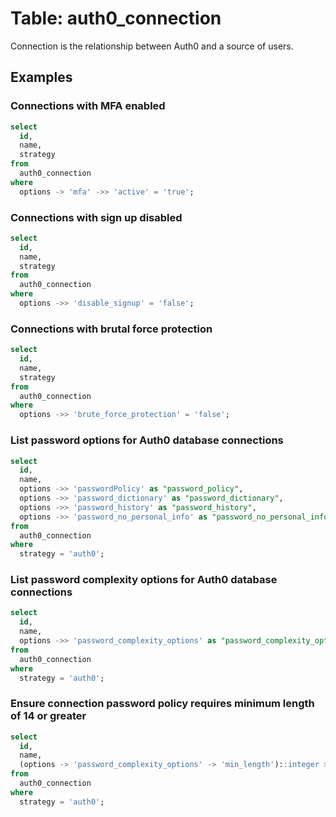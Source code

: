 # Table: auth0_connection

Connection is the relationship between Auth0 and a source of users.

## Examples


### Connections with MFA enabled

```sql
select
  id,
  name,
  strategy
from
  auth0_connection
where
  options -> 'mfa' ->> 'active' = 'true';
```

### Connections with sign up disabled

```sql
select
  id,
  name,
  strategy
from
  auth0_connection
where
  options ->> 'disable_signup' = 'false';
```

### Connections with brutal force protection

```sql
select
  id,
  name,
  strategy
from
  auth0_connection
where
  options ->> 'brute_force_protection' = 'false';
```

### List password options for Auth0 database connections

```sql
select
  id,
  name,
  options ->> 'passwordPolicy' as "password_policy",
  options ->> 'password_dictionary' as "password_dictionary",
  options ->> 'password_history' as "password_history",
  options ->> 'password_no_personal_info' as "password_no_personal_info"
from
  auth0_connection
where
  strategy = 'auth0';
```

### List password complexity options for Auth0 database connections

```sql
select
  id,
  name,
  options ->> 'password_complexity_options' as "password_complexity_options"
from
  auth0_connection
where
  strategy = 'auth0';
```

### Ensure connection password policy requires minimum length of 14 or greater 

```sql
select
  id,
  name,
  (options -> 'password_complexity_options' -> 'min_length')::integer >= 14 as "Min length > 14"
from
  auth0_connection
where
  strategy = 'auth0';
```
